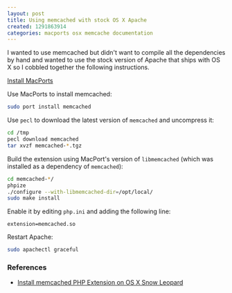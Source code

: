 ```yaml
---
layout: post
title: Using memcached with stock OS X Apache
created: 1291863914
categories: macports osx memcache documentation
---
```

I wanted to use memcached but didn't want to compile all the dependencies by
hand and wanted to use the stock version of Apache that ships with OS X so I
cobbled together the following instructions.

[Install MacPorts](http://www.macports.org/install.php)

Use MacPorts to install memcached:

```sh
sudo port install memcached
```

Use `pecl` to download the latest version of `memcached` and uncompress it:

```sh
cd /tmp
pecl download memcached
tar xvzf memcached-*.tgz
```

Build the extension using MacPort's version of `libmemcached` (which was
installed as a dependency of `memcached`):

```sh
cd memcached-*/
phpize
./configure --with-libmemcached-dir=/opt/local/
sudo make install
```

Enable it by editing `php.ini` and adding the following line:

```
extension=memcached.so
```

Restart Apache:

```sh
sudo apachectl graceful
```

### References

- [Install memcached PHP Extension on OS X Snow Leopard](http://www.glenscott.co.uk/blog/2009/08/30/install-memcached-php-extension-on-os-x-snow-leopard/)


